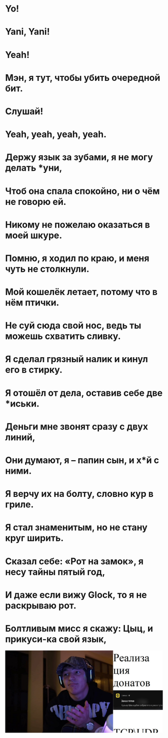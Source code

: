 # Yo!
# Yani, Yani!
# Yeah!
# Мэн, я тут, чтобы убить очередной бит.
# Слушай!
# Yeah, yeah, yeah, yeah.
# Держу язык за зубами, я не могу делать *уни,
# Чтоб она спала спокойно, ни о чём не говорю ей.
# Никому не пожелаю оказаться в моей шкуре.
# Помню, я ходил по краю, и меня чуть не столкнули.
# Мой кошелёк летает, потому что в нём птички.
# Не суй сюда свой нос, ведь ты можешь схватить сливку.
# Я сделал грязный налик и кинул его в стирку.
# Я отошёл от дела, оставив себе две *иськи.
# Деньги мне звонят сразу с двух линий,
# Они думают, я – папин сын, и х*й с ними.
# Я верчу их на болту, словно кур в гриле.
# Я стал знаменитым, но не стану круг ширить.
# Сказал себе: «Рот на замок», я несу тайны пятый год,
# И даже если вижу Glock, то я не раскрываю рот.
# Болтливым мисс я скажу: Цыц, и прикуси-ка свой язык,
![](https://github.com/f0lp1x/TCP-UDP-Aukcion/blob/master/photo_5375523416783839440_y.jpg)

